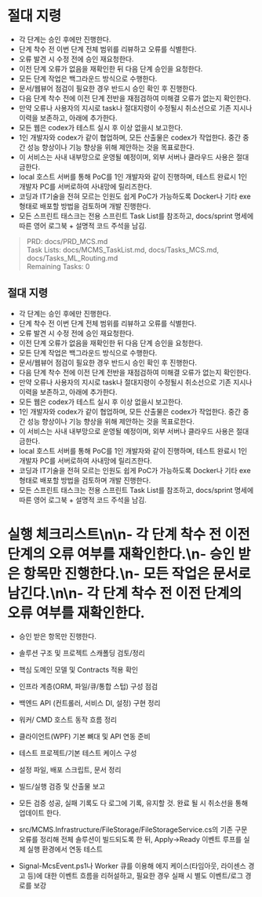 # 절대 지령
- 각 단계는 승인 후에만 진행한다.
- 단계 착수 전 이번 단계 전체 범위를 리뷰하고 오류를 식별한다.
- 오류 발견 시 수정 전에 승인 재요청한다.
- 이전 단계 오류가 없음을 재확인한 뒤 다음 단계 승인을 요청한다.
- 모든 단계 작업은 백그라운드 방식으로 수행한다.
- 문서/웹뷰어 점검이 필요한 경우 반드시 승인 확인 후 진행한다.
- 다음 단계 착수 전에 이전 단계 전반을 재점검하여 미해결 오류가 없는지 확인한다.
- 만약 오류나 사용자의 지시로 task나 절대지령이 수정될시 취소선으로 기존 지시나 이력을 보존하고, 아래에 추가한다.
- 모든 웹은 codex가 테스트 실시 후 이상 없을시 보고한다.
- 1인 개발자와 codex가 같이 협업하며, 모든 산출물은 codex가 작업한다. 중간 중간 성능 향상이나 기능 향상을 위해 제안하는 것을 목표로한다.
- 이 서비스는 사내 내부망으로 운영될 예정이며, 외부 서버나 클라우드 사용은 절대 금한다.
- local 호스트 서버를 통해 PoC를 1인 개발자와 같이 진행하며, 테스트 완료시 1인 개발자 PC를 서버로하여 사내망에 릴리즈한다.
- 코딩과 IT기술을 전혀 모르는 인원도 쉽게 PoC가 가능하도록 Docker나 기타 exe 형태로 배포할 방법을 검토하며 개발 진행한다.
- 모든 스프린트 태스크는 전용 스프린트 Task List를 참조하고, docs/sprint 명세에 따른 영어 로그북 + 설명적 코드 주석을 남김.

> PRD: docs/PRD_MCS.md  
> Task Lists: docs/MCMS_TaskList.md, docs/Tasks_MCS.md, docs/Tasks_ML_Routing.md  
> Remaining Tasks: 0

## 절대 지령
- 각 단계는 승인 후에만 진행한다.
- 단계 착수 전 이번 단계 전체 범위를 리뷰하고 오류를 식별한다.
- 오류 발견 시 수정 전에 승인 재요청한다.
- 이전 단계 오류가 없음을 재확인한 뒤 다음 단계 승인을 요청한다.
- 모든 단계 작업은 백그라운드 방식으로 수행한다.
- 문서/웹뷰어 점검이 필요한 경우 반드시 승인 확인 후 진행한다.
- 다음 단계 착수 전에 이전 단계 전반을 재점검하여 미해결 오류가 없는지 확인한다.
- 만약 오류나 사용자의 지시로 task나 절대지령이 수정될시 취소선으로 기존 지시나 이력을 보존하고, 아래에 추가한다.
- 모든 웹은 codex가 테스트 실시 후 이상 없을시 보고한다.
- 1인 개발자와 codex가 같이 협업하며, 모든 산출물은 codex가 작업한다. 중간 중간 성능 향상이나 기능 향상을 위해 제안하는 것을 목표로한다.
- 이 서비스는 사내 내부망으로 운영될 예정이며, 외부 서버나 클라우드 사용은 절대 금한다.
- local 호스트 서버를 통해 PoC를 1인 개발자와 같이 진행하며, 테스트 완료시 1인 개발자 PC를 서버로하여 사내망에 릴리즈한다.
- 코딩과 IT기술을 전혀 모르는 인원도 쉽게 PoC가 가능하도록 Docker나 기타 exe 형태로 배포할 방법을 검토하며 개발 진행한다.
- 모든 스프린트 태스크는 전용 스프린트 Task List를 참조하고, docs/sprint 명세에 따른 영어 로그북 + 설명적 코드 주석을 남김.
# 실행 체크리스트\n\n- 각 단계 착수 전 이전 단계의 오류 여부를 재확인한다.\n- 승인 받은 항목만 진행한다.\n- 모든 작업은 문서로 남긴다.\n\n- 각 단계 착수 전 이전 단계의 오류 여부를 재확인한다.
- 승인 받은 항목만 진행한다.

- 솔루션 구조 및 프로젝트 스캐폴딩 검토/정리
- 핵심 도메인 모델 및 Contracts 적용 확인
- 인프라 계층(ORM, 파일/큐/통합 스텁) 구성 점검
- 백엔드 API (컨트롤러, 서비스 DI, 설정) 구현 정리
- 워커/ CMD 호스트 동작 흐름 정리
- 클라이언트(WPF) 기본 뼈대 및 API 연동 준비
- 테스트 프로젝트/기본 테스트 케이스 구성
- 설정 파일, 배포 스크립트, 문서 정리
- 빌드/실행 검증 및 산출물 보고


- 모든 검증 성공, 실패 기록도 다 로그에 기록, 유지할 것. 완료 될 시 취소선을 통해 업데이트 한다.
- src/MCMS.Infrastructure/FileStorage/FileStorageService.cs의 기존 구문 오류를 정리해 전체 솔루션이 빌드되도록 한 뒤, Apply→Ready 이벤트 루프를 실제 실행 환경에서 연동 테스트
- Signal-McsEvent.ps1나 Worker 큐를 이용해 에지 케이스(타임아웃, 라이센스 경고 등)에 대한 이벤트 흐름을 리허설하고, 필요한 경우 실패 시 별도 이벤트/로그 경로를 보강

